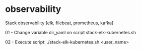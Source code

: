 # observability
Stack observability [elk, filebeat, prometheus, kafka]

01 - Change variable dir_yaml on script stack-elk-kubernetes.sh

02 - Execute script: ./stack-elk-kubernetes.sh <user_name>
